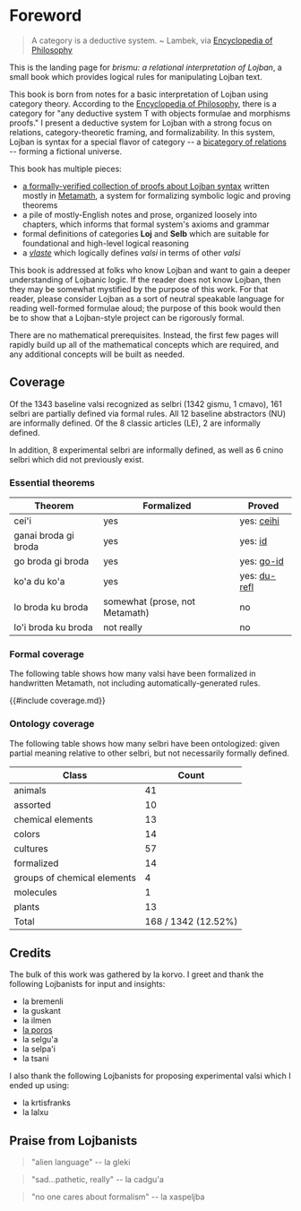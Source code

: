 # Foreword

> A category is a deductive system. ~ Lambek, via [Encyclopedia of
> Philosophy](https://plato.stanford.edu/entries/category-theory/)

This is the landing page for *brismu: a relational interpretation of Lojban*, a
small book which provides logical rules for manipulating Lojban text.

This book is born from notes for a basic interpretation of Lojban using
category theory. According to the [Encyclopedia of
Philosophy](https://plato.stanford.edu/entries/category-theory/), there is a
category for "any deductive system T with objects formulae and morphisms
proofs." I present a deductive system for Lojban with a strong focus on
relations, category-theoretic framing, and formalizability. In this system,
Lojban is syntax for a special flavor of category -- a [bicategory of
relations](https://ncatlab.org/nlab/show/bicategory+of+relations) -- forming a
fictional universe.

This book has multiple pieces:

* [a formally-verified collection of proofs about Lojban syntax](mmtheorems.html)
  written mostly in [Metamath](https://us.metamath.org/), a system for
  formalizing symbolic logic and proving theorems
* a pile of mostly-English notes and prose, organized loosely into chapters,
  which informs that formal system's axioms and grammar
* formal definitions of categories **Loj** and **Selb** which are suitable for
  foundational and high-level logical reasoning
* a [*vlaste*](vlaste.md) which logically defines *valsi* in terms of other
  *valsi*

This book is addressed at folks who know Lojban and want to gain a deeper
understanding of Lojbanic logic. If the reader does not know Lojban, then they
may be somewhat mystified by the purpose of this work. For that reader, please
consider Lojban as a sort of neutral speakable language for reading well-formed
formulae aloud; the purpose of this book would then be to show that a
Lojban-style project can be rigorously formal.

There are no mathematical prerequisites. Instead, the first few pages will
rapidly build up all of the mathematical concepts which are required, and any
additional concepts will be built as needed.

## Coverage

Of the 1343 baseline valsi recognized as selbri (1342 gismu, 1 cmavo), 161
selbri are partially defined via formal rules. All 12 baseline abstractors (NU)
are informally defined. Of the 8 classic articles (LE), 2 are informally defined.

In addition, 8 experimental selbri are informally defined, as well as 6 cnino
selbri which did not previously exist.

### Essential theorems

Theorem | Formalized | Proved
---|---|---
cei'i | yes | yes: [ceihi](ceihi.html)
ganai broda gi broda | yes | yes: [id](id.html)
go broda gi broda | yes | yes: [go-id](go-id.html)
ko'a du ko'a | yes | yes: [du-refl](du-refl.html)
lo broda ku broda | somewhat (prose, not Metamath) | no
lo'i broda ku broda | not really | no

### Formal coverage

The following table shows how many valsi have been formalized in handwritten
Metamath, not including automatically-generated rules.

{{#include coverage.md}}

### Ontology coverage

The following table shows how many selbri have been ontologized: given partial
meaning relative to other selbri, but not necessarily formally defined.

Class | Count
---|---
animals | 41
assorted | 10
chemical elements | 13
colors | 14
cultures | 57
formalized | 14
groups of chemical elements | 4
molecules | 1
plants | 13
Total | 168 / 1342 (12.52%)

## Credits

The bulk of this work was gathered by la korvo. I greet and thank the following
Lojbanists for input and insights:

* la bremenli
* la guskant
* la ilmen
* [la poros](https://pcy.ulyssis.be/)
* la selgu'a
* la selpa'i
* la tsani

I also thank the following Lojbanists for proposing experimental valsi which I
ended up using:

* la krtisfranks
* la lalxu

## Praise from Lojbanists

> "alien language" -- la gleki

> "sad...pathetic, really" -- la cadgu'a

> "no one cares about formalism" -- la xaspeljba
